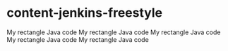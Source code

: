 # content-jenkins-freestyle
My rectangle Java code
My rectangle Java code
My rectangle Java code
My rectangle Java code
My rectangle Java code
